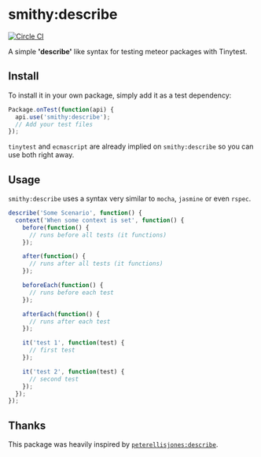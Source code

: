 # smithy:describe

[![Circle CI](https://circleci.com/gh/paolo/smithy-describe.svg?style=svg)](https://circleci.com/gh/paolo/smithy-describe)

A simple **'describe'** like syntax for testing meteor packages with Tinytest.

## Install

To install it in your own package, simply add it as a test dependency:

```javascript
Package.onTest(function(api) {
  api.use('smithy:describe');
  // Add your test files
});
```

```tinytest``` and ```ecmascript``` are already implied on ```smithy:describe```
so you can use both right away.

## Usage

```smithy:describe``` uses a syntax very similar to ```mocha```,
```jasmine``` or even ```rspec```.

```javascript
describe('Some Scenario', function() {
  context('When some context is set', function() {
    before(function() {
      // runs before all tests (it functions)
    });

    after(function() {
      // runs after all tests (it functions)
    });

    beforeEach(function() {
      // runs before each test
    });

    afterEach(function() {
      // runs after each test
    });

    it('test 1', function(test) {
      // first test
    });

    it('test 2', function(test) {
      // second test
    });
  });
});
```

## Thanks

This package was heavily inspired by  [```peterellisjones:describe```](https://atmospherejs.com/peterellisjones/describe).
